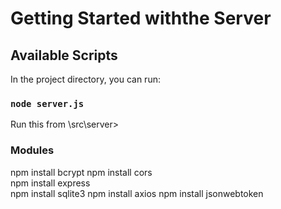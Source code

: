 # Getting Started withthe Server

## Available Scripts

In the project directory, you can run:

### `node server.js`
Run this from \src\server> 

### Modules

npm install bcrypt
npm install cors   
npm install express   
npm install sqlite3
npm install axios
npm install jsonwebtoken
